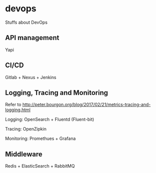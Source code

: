 # devops

Stuffs about DevOps

## API management

Yapi

## CI/CD

Gitlab + Nexus + Jenkins

## Logging, Tracing and Monitoring

Refer to http://peter.bourgon.org/blog/2017/02/21/metrics-tracing-and-logging.html

Logging: OpenSearch + Fluentd (Fluent-bit)

Tracing: OpenZipkin

Monitoring: Promethues + Grafana

## Middleware

Redis + ElasticSearch + RabbitMQ